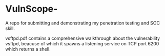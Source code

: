 # VulnScope-
A repo for submitting and demonstrating my penetration testing and SOC skill.


vsftpd.pdf contains a comprehensive walkthrough about the vulnerability vsftpd, beacuse of which it spawns a listening service on TCP port 6200 which returns a shell.
